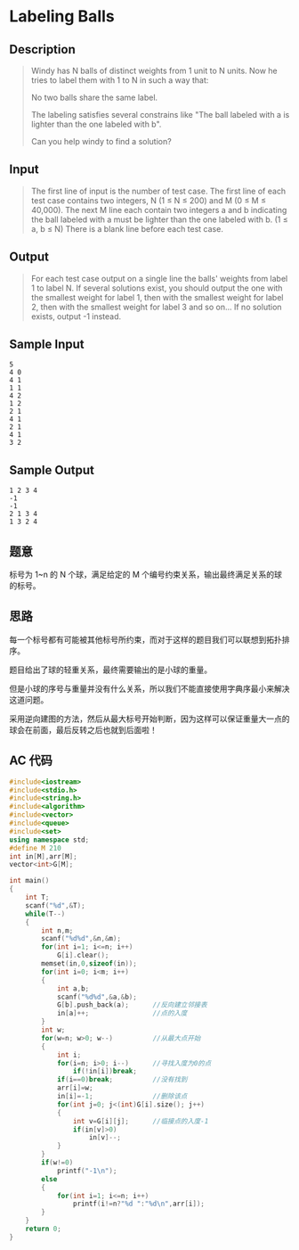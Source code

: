 

# Labeling Balls

## **Description**

> Windy has N balls of distinct weights from 1 unit to N units. Now he tries to label them with 1 to N in such a way that:
>
> No two balls share the same label.
>
> The labeling satisfies several constrains like "The ball labeled with a is lighter than the one labeled with b".
>
> Can you help windy to find a solution?



## **Input**

> The first line of input is the number of test case. The first line of each test case contains two integers, N (1 ≤ N ≤ 200) and M (0 ≤ M ≤ 40,000). The next M line each contain two integers a and b indicating the ball labeled with a must be lighter than the one labeled with b. (1 ≤ a, b ≤ N) There is a blank line before each test case.



## **Output**

> For each test case output on a single line the balls' weights from label 1 to label N. If several solutions exist, you should output the one with the smallest weight for label 1, then with the smallest weight for label 2, then with the smallest weight for label 3 and so on... If no solution exists, output -1 instead.



## **Sample Input**

    5
    4 0
    4 1
    1 1
    4 2
    1 2
    2 1
    4 1
    2 1
    4 1
    3 2



## **Sample Output**

    1 2 3 4
    -1
    -1
    2 1 3 4
    1 3 2 4


## **题意**

标号为 1~n 的 N 个球，满足给定的 M 个编号约束关系，输出最终满足关系的球的标号。



## **思路**

每一个标号都有可能被其他标号所约束，而对于这样的题目我们可以联想到拓扑排序。

题目给出了球的轻重关系，最终需要输出的是小球的重量。

但是小球的序号与重量并没有什么关系，所以我们不能直接使用字典序最小来解决这道问题。

采用逆向建图的方法，然后从最大标号开始判断，因为这样可以保证重量大一点的球会在前面，最后反转之后也就到后面啦！



## **AC 代码**

```cpp
#include<iostream>
#include<stdio.h>
#include<string.h>
#include<algorithm>
#include<vector>
#include<queue>
#include<set>
using namespace std;
#define M 210
int in[M],arr[M];
vector<int>G[M];

int main()
{
    int T;
    scanf("%d",&T);
    while(T--)
    {
        int n,m;
        scanf("%d%d",&n,&m);
        for(int i=1; i<=n; i++)
            G[i].clear();
        memset(in,0,sizeof(in));
        for(int i=0; i<m; i++)
        {
            int a,b;
            scanf("%d%d",&a,&b);
            G[b].push_back(a);      //反向建立邻接表
            in[a]++;                //点的入度
        }
        int w;
        for(w=n; w>0; w--)          //从最大点开始
        {
            int i;
            for(i=n; i>0; i--)      //寻找入度为0的点
                if(!in[i])break;
            if(i==0)break;          //没有找到
            arr[i]=w;
            in[i]=-1;               //删除该点
            for(int j=0; j<(int)G[i].size(); j++)
            {
                int v=G[i][j];      //临接点的入度-1
                if(in[v]>0)
                    in[v]--;
            }
        }
        if(w!=0)
            printf("-1\n");
        else
        {
            for(int i=1; i<=n; i++)
                printf(i!=n?"%d ":"%d\n",arr[i]);
        }
    }
    return 0;
}
```

